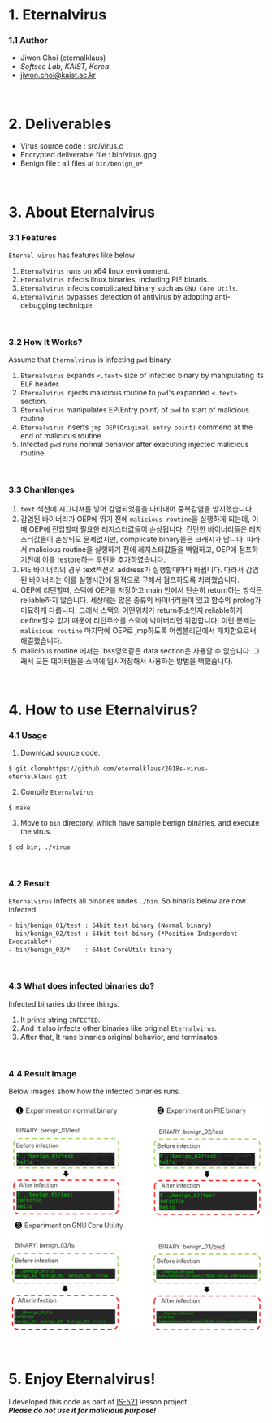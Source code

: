 # 1. Eternalvirus
### 1.1 Author
- Jiwon Choi (eternalklaus)  
- *Softsec Lab, KAIST, Korea* 
- jiwon.choi@kaist.ac.kr
<br>

# 2. Deliverables
- Virus source code : src/virus.c
- Encrypted deliverable file : bin/virus.gpg
- Benign file : all files at `bin/benign_0*`
<br>

# 3. About Eternalvirus

### 3.1 Features
`Eternal virus` has features like below
  
1. `Eternalvirus` runs on x64 linux environment. 
2. `Eternalvirus` infects linux binaries, including PIE binaris.
3. `Eternalvirus` infects complicated binary such as `GNU Core Utils`. 
4. `Eternalvirus` bypasses detection of antivirus by adopting anti-debugging technique.
<br>

### 3.2 How It Works?
Assume that `Eternalvirus` is infecting `pwd` binary.
1. `Eternalvirus` expands `<.text>` size of infected binary by manipulating its ELF header. 
2. `Eternalvirus` injects malicious routine to `pwd`'s expanded `<.text>` section. 
3. `Eternalvirus` manipulates EP(Entry point) of `pwd` to start of malicious routine. 
4. `Eternalvirus` inserts `jmp OEP(Original entry point)` commend at the end of malicious routine. 
5. Infected `pwd` runs normal behavior after executing injected malicious routine.
<br>

### 3.3 Chanllenges
1. `text` 섹션에 시그니쳐를 넣어 감염되었음을 나타내어 중복감염을 방지했습니다. 
2. 감염된 바이너리가 OEP에 뛰기 전에 `malicious routine`을 실행하게 되는데, 이때 OEP에 진입할때 필요한 레지스터값들이 손상됩니다. 간단한 바이너리들은 레지스터값들이 손상되도 문제없지만, complicate binary들은 크래시가 납니다. 따라서 malicious routine을 실행하기 전에 레지스터값들을 백업하고, OEP에 점프하기전에 이를 restore하는 루틴을 추가하였습니다. 
3. PIE 바이너리의 경우 text섹션의 address가 실행할때마다 바뀝니다. 따라서 감염된 바이너리는 이를 실행시간에 동적으로 구해서 점프하도록 처리했습니다. 
4. OEP에 리턴할때, 스택에 OEP를 저장하고 main 안에서 단순히 return하는 방식은 reliable하지 않습니다. 세상에는 많은 종류의 바이너리들이 있고 함수의 prolog가 미묘하게 다릅니다. 그래서 스택의 어떤위치가 return주소인지 reliable하게 define할수 없기 때문에 리턴주소를 스택에 박아버리면 위헙합니다. 이런 문제는 `malicious routine` 마지막에 OEP로 jmp하도록 어셈블리단에서 패치함으로써 해결했습니다. 
5. malicious routine 에서는 .bss영역같은 data section은 사용할 수 없습니다. 그래서 모든 데이터들을 스택에 임시저장해서 사용하는 방법을 택했습니다. 
<br>

# 4. How to use Eternalvirus?

### 4.1 Usage
  
1. Download source code.
```
$ git clonehttps://github.com/eternalklaus/2018s-virus-eternalklaus.git
```

2. Compile `Eternalvirus` 
```
$ make
```

3. Move to `bin` directory, which have sample benign binaries, and execute the virus. 
```
$ cd bin; ./virus
```
<br>

### 4.2 Result

`Eternalvirus` infects all binaries undes `./bin`. 
So binaris below are now infected. 

```
- bin/benign_01/test : 64bit test binary (Normal binary)
- bin/benign_02/test : 64bit test binary (*Position Independent Executable*)
- bin/benign_03/*    : 64bit CoreUtils binary
```
<br>

### 4.3 What does infected binaries do?
Infected binaries do three things.
1. It prints string `INFECTED`. 
2. And It also infects other binaries like original `Eternalvirus`. 
3. After that, It runs binaries original behavior, and terminates.
<br>

### 4.4 Result image

Below images show how the infected binaries runs.

![benign_01](./img/1.png)  
![benign_02](./img/2.png)  

<br>

# 5. Enjoy Eternalvirus!
I developed this code as part of [IS-521](https://github.com/KAIST-IS521/) lesson project.  
***Please do not use it for malicious purpose!***  
